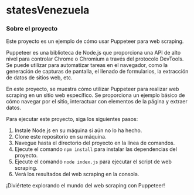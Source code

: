 # statesVenezuela

### Sobre el proyecto

Este proyecto es un ejemplo de cómo usar Puppeteer para web scraping.

Puppeteer es una biblioteca de Node.js que proporciona una API de alto nivel para controlar Chrome o Chromium a través del protocolo DevTools.
Se puede utilizar para automatizar tareas en el navegador, como la generación de capturas de pantalla, el llenado de formularios, la extracción de datos de sitios web, etc.

En este proyecto, se muestra cómo utilizar Puppeteer para realizar web scraping en un sitio web específico. Se proporciona un ejemplo básico de cómo navegar por el sitio, interactuar con elementos de la página y extraer datos.

Para ejecutar este proyecto, siga los siguientes pasos:

1.  Instale Node.js en su máquina si aún no lo ha hecho.
2.  Clone este repositorio en su máquina.
3.  Navegue hasta el directorio del proyecto en la línea de comandos.
4.  Ejecute el comando `npm install` para instalar las dependencias del proyecto.
5.  Ejecute el comando `node index.js` para ejecutar el script de web scraping.
6.  Verá los resultados del web scraping en la consola.

¡Diviértete explorando el mundo del web scraping con Puppeteer!
